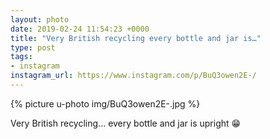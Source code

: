 ```yaml
---
layout: photo
date: 2019-02-24 11:54:23 +0000
title: "Very British recycling every bottle and jar is…"
type: post
tags:
- instagram
instagram_url: https://www.instagram.com/p/BuQ3owen2E-/
---
```


{% picture u-photo img/BuQ3owen2E-.jpg %}

Very British recycling... every bottle and jar is upright 😁
